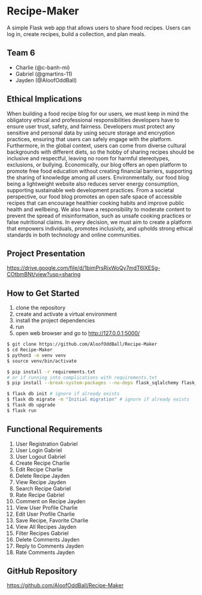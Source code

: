 # Recipe-Maker
A simple Flask web app that allows users to share food recipes. 
Users can log in, create recipes, build a collection, and plan meals.

## Team 6
- Charlie (@c-banh-mi)
- Gabriel (@gmartins-11)
- Jayden (@AloofOddBall)

## Ethical Implications
When building a food recipe blog for our users, we must keep in mind the obligatory ethical and professional responsibilities 
developers have to ensure user trust, safety, and fairness. Developers must protect any sensitive and personal data by using 
secure storage and encryption practices, ensuring that users can safely engage with the platform. Furthermore, in the global context, 
users can come from diverse cultural backgrounds with different diets, so the hobby of sharing recipes should be inclusive and respectful, 
leaving no room for harmful stereotypes, exclusions, or bullying. Economically, our blog offers an open platform to promote free food education 
without creating financial barriers, supporting the sharing of knowledge among all users. Environmentally, our food blog being a lightweight 
website also reduces server energy consumption, supporting sustainable web development practices. From a societal perspective, our food blog 
promotes an open safe space of accessible recipes that can encourage healthier cooking habits and improve public health and wellbeing. 
We also have a responsibility to moderate content to prevent the spread of misinformation, such as unsafe cooking practices or false nutritional claims. 
In every decision, we must aim to create a platform that empowers individuals, promotes inclusivity, and upholds strong ethical standards in 
both technology and online communities.

## Project Presentation
https://drive.google.com/file/d/1bimPrsRjxWoQy7mdT6lXESg-COtbmBNt/view?usp=sharing

## How to Get Started
1. clone the repository
2. create and activate a virtual environment
3. install the project dependencies
4. run
5. open web browser and go to http://127.0.0.1:5000/

```bash
$ git clone https://github.com/AloofOddBall/Recipe-Maker
$ cd Recipe-Maker
$ python3 -m venv venv
$ source venv/bin/activate

$ pip install -r requirements.txt
# or if running into complications with requirements.txt
$ pip install --break-system-packages --no-deps flask_sqlalchemy flask_login flask_wtf email_validator

$ flask db init # ignore if already exists
$ flask db migrate -m "Initial migration" # ignore if already exists
$ flask db upgrade
$ flask run
```

## Functional Requirements
1. User Registration			Gabriel
2. User Login				      Gabriel
3. User Logout				    Gabriel
4. Create Recipe			    Charlie
5. Edit Recipe				    Charlie
6. Delete Recipe			    Jayden
7. View Recipe				    Jayden
8. Search Recipe          Gabriel
9. Rate Recipe            Gabriel
10. Comment on Recipe     Jayden
11. View User Profile     Charlie
12. Edit User Profile     Charlie
13. Save Recipe, Favorite Charlie
14. View All Recipes      Jayden
15. Filter Recipes        Gabriel
16. Delete Comments       Jayden
17. Reply to Comments     Jayden
18. Rate Comments         Jayden

## GitHub Repository
https://github.com/AloofOddBall/Recipe-Maker
